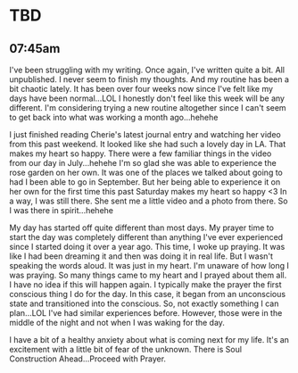 # TBD

## 07:45am

I've been struggling with my writing. Once again, I've written quite a bit. All unpublished. I never seem to finish my thoughts. And my routine has been a bit chaotic lately. It has been over four weeks now since I've felt like my days have been normal...LOL I honestly don't feel like this week will be any different. I'm considering trying a new routine altogether since I can't seem to get back into what was working a month ago...hehehe

I just finished reading Cherie's latest journal entry and watching her video from this past weekend. It looked like she had such a lovely day in LA. That makes my heart so happy. There were a few familiar things in the video from our day in July...hehehe I'm so glad she was able to experience the rose garden on her own. It was one of the places we talked about going to had I been able to go in September. But her being able to experience it on her own for the first time this past Saturday makes my heart so happy <3 In a way, I was still there. She sent me a little video and a photo from there. So I was there in spirit...hehehe

My day has started off quite different than most days. My prayer time to start the day was completely different than anything I've ever experienced since I started doing it over a year ago. This time, I woke up praying. It was like I had been dreaming it and then was doing it in real life. But I wasn't speaking the words aloud. It was just in my heart. I'm unaware of how long I was praying. So many things came to my heart and I prayed about them all. I have no idea if this will happen again. I typically make the prayer the first conscious thing I do for the day. In this case, it began from an unconscious state and transitioned into the conscious. So, not exactly something I can plan...LOL I've had similar experiences before. However, those were in the middle of the night and not when I was waking for the day.

I have a bit of a healthy anxiety about what is coming next for my life. It's an excitement with a little bit of fear of the unknown. There is Soul Construction Ahead...Proceed with Prayer.

